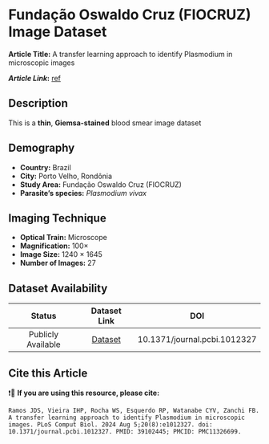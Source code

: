 # **Fundação Oswaldo Cruz (FIOCRUZ) Image Dataset**  
**Article Title:** A transfer learning approach to identify Plasmodium in microscopic images

**_Article Link_:** [ref](https://journals.plos.org/ploscompbiol/article?id=10.1371/journal.pcbi.1012327#sec007)


## **Description**
This is a **thin**, **Giemsa-stained** blood smear image dataset 


## **Demography**
+ **Country:** Brazil
+ **City:** Porto Velho, Rondônia
+ **Study Area:**  Fundação Oswaldo Cruz (FIOCRUZ)
+ **Parasite’s species:** _Plasmodium vivax_


## **Imaging Technique**
+ **Optical Train:** Microscope 
+ **Magnification:** 100× 
+ **Image Size:** 1240 × 1645
+ **Number of Images:** 27

  

## **Dataset Availability**

|**Status**|**Dataset Link**|**DOI**|
|:---:|:---:|:---:|
|Publicly Available|[Dataset](https://github.com/JonathanRamos/PlasmodiumAI/tree/master/Datasets/Exams/FIOCRUZ)|10.1371/journal.pcbi.1012327|


## **Cite this Article**

❗🛑 **If you are using this resource, please cite:** 

```
Ramos JDS, Vieira IHP, Rocha WS, Esquerdo RP, Watanabe CYV, Zanchi FB. A transfer learning approach to identify Plasmodium in microscopic images. PLoS Comput Biol. 2024 Aug 5;20(8):e1012327. doi: 10.1371/journal.pcbi.1012327. PMID: 39102445; PMCID: PMC11326699.
```
